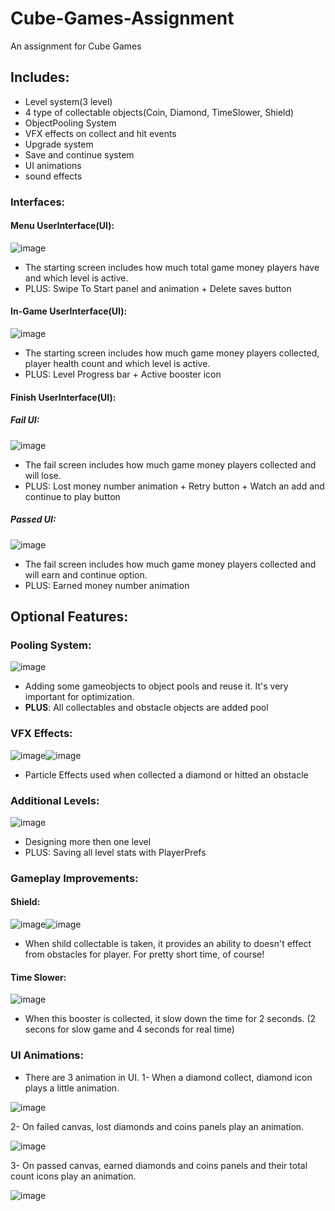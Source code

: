# Cube-Games-Assignment
 An assignment for Cube Games

## Includes:

- Level system(3 level)
- 4 type of collectable objects(Coin, Diamond, TimeSlower, Shield)
- ObjectPooling System
- VFX effects on collect and hit events
- Upgrade system
- Save and continue system
- UI animations
- sound effects

### Interfaces:

#### Menu UserInterface(UI):
![image](https://user-images.githubusercontent.com/61618968/172655486-20d64d59-ba20-4121-801e-115ddb05f33e.png)

* The starting screen includes how much total game money players have and which level is active.
* PLUS: Swipe To Start panel and animation + Delete saves button

#### In-Game UserInterface(UI):
![image](https://user-images.githubusercontent.com/61618968/172656828-18efbf6e-ed52-4141-a144-cefa50c36715.png)

* The starting screen includes how much game money players collected, player health count and which level is active.
* PLUS: Level Progress bar + Active booster icon

#### Finish UserInterface(UI):

##### Fail UI:
![image](https://user-images.githubusercontent.com/61618968/172659356-8f2e48ce-ad03-4aff-b910-04c6ae224906.png)

* The fail screen includes how much game money players collected and will lose.
* PLUS: Lost money number animation + Retry button + Watch an add and continue to play button

##### Passed UI:
![image](https://user-images.githubusercontent.com/61618968/172661365-1434543d-b996-4026-939d-b2c3d8d3f1ce.png)

* The fail screen includes how much game money players collected and will earn and continue option.
* PLUS: Earned money number animation

## Optional Features:

### Pooling System:
![image](https://user-images.githubusercontent.com/61618968/172663190-cdf9f84a-0a1b-46d2-a0be-74455588fd94.png)

* Adding some gameobjects to object pools and reuse it. It's very important for optimization.
* **PLUS**: All collectables and obstacle objects are added pool

### VFX Effects:
![image](https://user-images.githubusercontent.com/61618968/172664076-5d3566e1-cd84-4830-b9a1-38a7e6f37f7d.png)![image](https://user-images.githubusercontent.com/61618968/172664180-a9e9af33-7b01-4a59-84e0-5c3f3dc8635e.png)

* Particle Effects used when collected a diamond or hitted an obstacle

### Additional Levels:
![image](https://user-images.githubusercontent.com/61618968/172664739-c620a150-802e-4f37-a531-4359af9e2bb6.png)

* Designing more then one level
* PLUS: Saving all level stats with PlayerPrefs

### Gameplay Improvements:

#### Shield:
![image](https://user-images.githubusercontent.com/61618968/172668253-bd53a8ab-997c-4c44-a8f5-a4b1448534ee.png)![image](https://user-images.githubusercontent.com/61618968/172668046-e8d1d6e4-b2c3-41ce-a482-239e57c91581.png)

* When shild collectable is taken, it provides an ability to doesn't effect from obstacles for player. For pretty short time, of course!

#### Time Slower:
![image](https://user-images.githubusercontent.com/61618968/172669621-5767c1eb-a3c3-4566-affc-a9396092813e.png)

* When this booster is collected, it slow down the time for 2 seconds. (2 secons for slow game and 4 seconds for real time)

### UI Animations:

* There are 3 animation in UI. 
1- When a diamond collect, diamond icon plays a little animation.

![image](https://user-images.githubusercontent.com/61618968/172670642-2c9bd41d-da48-42a3-877e-47bd2b52b3e5.png)

2- On failed canvas, lost diamonds and coins panels play an animation.

![image](https://user-images.githubusercontent.com/61618968/172670967-a0a64aa1-f869-436f-b15d-08d3a14b1e54.png)

3- On passed canvas, earned diamonds and coins panels and their total count icons play an animation.

![image](https://user-images.githubusercontent.com/61618968/172671415-c2ba341f-d8d2-4cac-8b22-57652c05abce.png)

